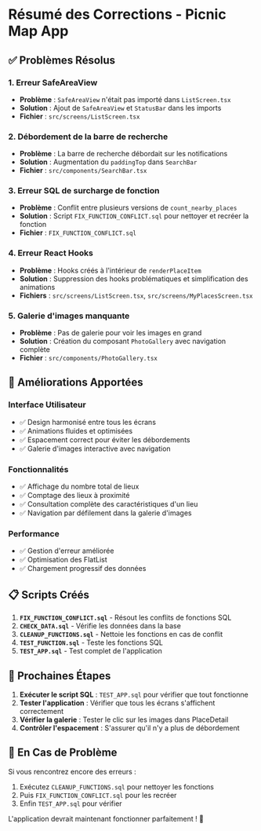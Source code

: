 # Résumé des Corrections - Picnic Map App

## ✅ Problèmes Résolus

### 1. **Erreur SafeAreaView**
- **Problème** : `SafeAreaView` n'était pas importé dans `ListScreen.tsx`
- **Solution** : Ajout de `SafeAreaView` et `StatusBar` dans les imports
- **Fichier** : `src/screens/ListScreen.tsx`

### 2. **Débordement de la barre de recherche**
- **Problème** : La barre de recherche débordait sur les notifications
- **Solution** : Augmentation du `paddingTop` dans `SearchBar`
- **Fichier** : `src/components/SearchBar.tsx`

### 3. **Erreur SQL de surcharge de fonction**
- **Problème** : Conflit entre plusieurs versions de `count_nearby_places`
- **Solution** : Script `FIX_FUNCTION_CONFLICT.sql` pour nettoyer et recréer la fonction
- **Fichier** : `FIX_FUNCTION_CONFLICT.sql`

### 4. **Erreur React Hooks**
- **Problème** : Hooks créés à l'intérieur de `renderPlaceItem`
- **Solution** : Suppression des hooks problématiques et simplification des animations
- **Fichiers** : `src/screens/ListScreen.tsx`, `src/screens/MyPlacesScreen.tsx`

### 5. **Galerie d'images manquante**
- **Problème** : Pas de galerie pour voir les images en grand
- **Solution** : Création du composant `PhotoGallery` avec navigation complète
- **Fichier** : `src/components/PhotoGallery.tsx`

## 🎨 Améliorations Apportées

### Interface Utilisateur
- ✅ Design harmonisé entre tous les écrans
- ✅ Animations fluides et optimisées
- ✅ Espacement correct pour éviter les débordements
- ✅ Galerie d'images interactive avec navigation

### Fonctionnalités
- ✅ Affichage du nombre total de lieux
- ✅ Comptage des lieux à proximité
- ✅ Consultation complète des caractéristiques d'un lieu
- ✅ Navigation par défilement dans la galerie d'images

### Performance
- ✅ Gestion d'erreur améliorée
- ✅ Optimisation des FlatList
- ✅ Chargement progressif des données

## 📋 Scripts Créés

1. **`FIX_FUNCTION_CONFLICT.sql`** - Résout les conflits de fonctions SQL
2. **`CHECK_DATA.sql`** - Vérifie les données dans la base
3. **`CLEANUP_FUNCTIONS.sql`** - Nettoie les fonctions en cas de conflit
4. **`TEST_FUNCTION.sql`** - Teste les fonctions SQL
5. **`TEST_APP.sql`** - Test complet de l'application

## 🚀 Prochaines Étapes

1. **Exécuter le script SQL** : `TEST_APP.sql` pour vérifier que tout fonctionne
2. **Tester l'application** : Vérifier que tous les écrans s'affichent correctement
3. **Vérifier la galerie** : Tester le clic sur les images dans PlaceDetail
4. **Contrôler l'espacement** : S'assurer qu'il n'y a plus de débordement

## 🔧 En Cas de Problème

Si vous rencontrez encore des erreurs :
1. Exécutez `CLEANUP_FUNCTIONS.sql` pour nettoyer les fonctions
2. Puis `FIX_FUNCTION_CONFLICT.sql` pour les recréer
3. Enfin `TEST_APP.sql` pour vérifier

L'application devrait maintenant fonctionner parfaitement ! 🎉
